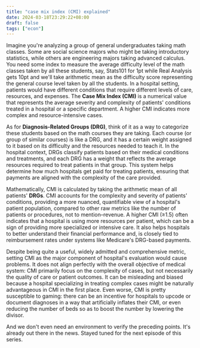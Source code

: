 ```yaml
---
title: "case mix index (CMI) explained"
date: 2024-03-18T23:29:22+08:00
draft: false
tags: ["econ"]
---
```


Imagine you're analyzing a group of general undergraduates taking math classes. Some are social science majors who might be taking introductory statistics, while others are engineering majors taking advanced calculus. You need some index to measure the average difficulty level of the math classes taken by all these students, say, Stats101 for 1pt while Real Analysis gets 10pt and we'll take arithmetic mean as the difficulty score representing the general course level taken by all the students. In a hospital setting, patients would have different conditions that require different levels of care, resources, and expenses. The **Case Mix Index (CMI)** is a numerical value that represents the average severity and complexity of patients' conditions treated in a hospital or a specific department. A higher CMI indicates more complex and resource-intensive cases.

As for **Diagnosis-Related Groups (DRG)**, think of it as a way to categorize these students based on the math courses they are taking. Each course (or group of similar courses) is like a DRG, and it has a certain weight assigned to it based on its difficulty and the resources needed to teach it. In the hospital context, DRGs classify patients based on their medical conditions and treatments, and each DRG has a weight that reflects the average resources required to treat patients in that group. This system helps determine how much hospitals get paid for treating patients, ensuring that payments are aligned with the complexity of the care provided.

Mathematically, CMI is calculated by taking the arithmetic mean of all patients' **DRGs**. CMI accounts for the complexity and severity of patients' conditions, providing a more nuanced, quantifiable view of a hospital's patient population, compared to other raw metrics like the number of patients or procedures, not to mention–revenue. A higher CMI (≥1.5) often indicates that a hospital is using more resources per patient, which can be a sign of providing more specialized or intensive care. It also helps hospitals to better understand their financial performance and, is closely tied to reimbursement rates under systems like Medicare's DRG-based payments.

Despite being quite a useful, widely admitted and comprehensive metric, setting CMI as the major  component of hospital's evaluation would cause problems. It does not align perfectly with the overall objective of medical system: CMI primarily focus on the complexity of cases, but not necessarily the quality of care or patient outcomes. It can be misleading and biased because a hospital specializing in treating complex cases might be naturally advantageous in CMI in the first place. Even worse, CMI is pretty susceptible to gaming: there can be an incentive for hospitals to upcode or document diagnoses in a way that artificially inflates their CMI, or even reducing the number of beds so as to boost the number by lowering the divisor.

And we don't even need an environment to verify the preceding points. It's already out there in the news. Stayed tuned for the next episode of this series.

